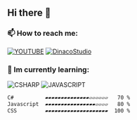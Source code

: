 ## Hi there 👋
### **📫 How to reach me:**
[![YOUTUBE](https://img.shields.io/badge/Youtube-FF0000?logo=youtube)](https://www.youtube.com/channel/UCuD1YnV7VZiXTGxY_C_qjbg)
[![DinacoStudio](https://img.shields.io/badge/DinacoStudio-7289DA?logo=discord&logoColor=white)](https://discord.com/users/969921410338291742/)
### 🌱 Im currently learning:
![CSHARP](https://img.shields.io/static/v1?label=CODE&message=CSHARP&logo=csharp&style=plastic&logoColor=white) ![JAVASCRIPT](https://img.shields.io/static/v1?label=CODE&message=JAVASCRIPT&logo=javascript&style=plastic)

```txt
C#          ▰▰▰▰▰▰▰▰▰▰▰▰▰▰▱▱▱▱▱▱   70 %
Javascript  ▰▰▰▰▰▰▰▰▰▰▰▰▰▰▰▰▱▱▱▱   80 %
CSS         ▰▰▰▰▰▰▰▰▰▰▰▰▰▰▰▰▰▰▰▰  100 %
```
